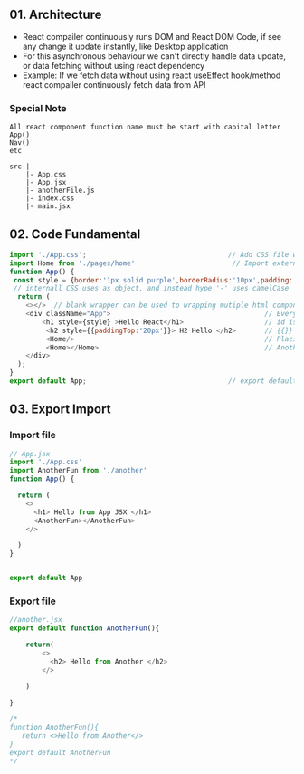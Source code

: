 ## 01. Architecture
- React compailer continuously runs DOM and React DOM Code, if see any change it update instantly, like Desktop application 
- For this asynchronous behaviour we can't directly handle data update, or data fetching without using react dependency
- Example: If we fetch data without using react useEffect hook/method react compailer continuously fetch data from API
### Special Note
```
All react component function name must be start with capital letter
App()
Nav()
etc
```
```
src-|
    |- App.css
    |- App.jsx
    |- anotherFile.js
    |- index.css
    |- main.jsx
```
## 02. Code Fundamental
```js
import './App.css';                                   // Add CSS file with App
import Home from './pages/home'                        // Import external file's component     
function App() {
 const style = {border:'1px solid purple',borderRadius:'10px',padding:'5px'}
 // internall CSS uses as object, and instead hype '-' uses camelCase
  return (
    <></>  // blank wrapper can be used to wrapping mutiple html component
    <div className="App">                                      // Everyrhing should be under ` App ` class
        <h1 style={style} >Hello React</h1>                    // id is id but class is className
         <h2 style={{paddingTop:'20px'}}> H2 Hello </h2>       // {{}} first curly bracket is for JSX second is for object
         <Home/>                                               // Placing Home function component
         <Home></Home>                                         // Another way Placing Home function component
    </div>
  );
}
export default App;                                   // export default ` function name `
```
## 03. Export Import
### Import file
```js
// App.jsx
import './App.css'
import AnotherFun from './another'
function App() {

  return (
    <>
      <h1> Hello from App JSX </h1>
      <AnotherFun></AnotherFun>
    </>

  )
}


export default App
```
### Export file
```js
//another.jsx
export default function AnotherFun(){

    return(
        <>
          <h2> Hello from Another </h2>
        </>

    )

}

/*
function AnotherFun(){
   return <>Hello from Another</>
}
export default AnotherFun
*/
```
